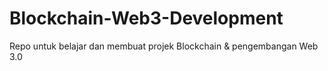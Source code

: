 # Blockchain-Web3-Development
Repo untuk belajar dan membuat projek Blockchain &amp; pengembangan Web 3.0

